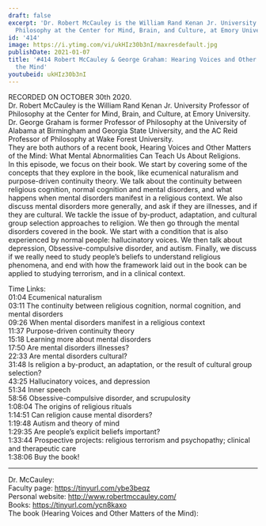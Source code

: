 ```yaml
---
draft: false
excerpt: 'Dr. Robert McCauley is the William Rand Kenan Jr. University Professor of
  Philosophy at the Center for Mind, Brain, and Culture, at Emory University.   '
id: '414'
image: https://i.ytimg.com/vi/ukHIz30b3nI/maxresdefault.jpg
publishDate: 2021-01-07
title: '#414 Robert McCauley & George Graham: Hearing Voices and Other Matters of
  the Mind'
youtubeid: ukHIz30b3nI
---
```

RECORDED ON OCTOBER 30th 2020.  
Dr. Robert McCauley is the William Rand Kenan Jr. University Professor of Philosophy at the Center for Mind, Brain, and Culture, at Emory University.   
Dr. George Graham is former Professor of Philosophy at the University of Alabama at Birmingham and Georgia State University, and the AC Reid Professor of Philosophy at Wake Forest University.  
They are both authors of a recent book, Hearing Voices and Other Matters of the Mind: What Mental Abnormalities Can Teach Us About Religions.  
In this episode, we focus on their book. We start by covering some of the concepts that they explore in the book, like ecumenical naturalism and purpose-driven continuity theory. We talk about the continuity between religious cognition, normal cognition and mental disorders, and what happens when mental disorders manifest in a religious context. We also discuss mental disorders more generally, and ask if they are illnesses, and if they are cultural. We tackle the issue of by-product, adaptation, and cultural group selection approaches to religion. We then go through the mental disorders covered in the book. We start with a condition that is also experienced by normal people: hallucinatory voices. We then talk about depression, Obsessive-compulsive disorder, and autism. Finally, we discuss if we really need to study people’s beliefs to understand religious phenomena, and end with how the framework laid out in the book can be applied to studying terrorism, and in a clinical context.

Time Links:  
01:04  Ecumenical naturalism  
03:11  The continuity between religious cognition, normal cognition, and mental disorders  
09:26  When mental disorders manifest in a religious context  
11:37  Purpose-driven continuity theory  
15:18  Learning more about mental disorders  
17:50  Are mental disorders illnesses?  
22:33  Are mental disorders cultural?  
31:48  Is religion a by-product, an adaptation, or the result of cultural group selection?  
43:25  Hallucinatory voices, and depression  
51:34  Inner speech  
58:56  Obsessive-compulsive disorder, and scrupulosity  
1:08:04  The origins of religious rituals  
1:14:51  Can religion cause mental disorders?  
1:19:48  Autism and theory of mind  
1:29:35  Are people’s explicit beliefs important?  
1:33:44  Prospective projects: religious terrorism and psychopathy; clinical and therapeutic care  
1:38:06  Buy the book!

---

Dr. McCauley:  
Faculty page: https://tinyurl.com/ybe3beqz  
Personal website: http://www.robertmccauley.com/  
Books: https://tinyurl.com/ycn8kaxo  
The book (Hearing Voices and Other Matters of the Mind): 
